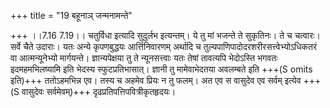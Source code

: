 +++
title = "19 बहूनाञ् जन्मनामन्ते"

+++
।।7.16 7.19।। चतुर्विधा इत्यादि सुदुर्लभ इत्यन्तम्। ये तु मां भजन्ते ते
सुकृतिनः। ते च चत्वारः। सर्वे चैते उदाराः। यतः अन्ये कृपणबुद्धयः
आर्त्तिनिवारणम् अर्थादि च तुल्यपाणिपादोदरशरीरसत्त्वेभ्योऽधिकतरं वा
आत्मन्यूनेभ्यो मार्गयन्ते। ज्ञान्यपेक्षया तु ते न्यूनसत्त्वाः यतः तेषां
तावत्यपि भेदोऽस्ति भगवतः इदमहमभिलष्यामि इति भेदस्य स्फुटप्रतिभासात्।
ज्ञानी तु मामेवाभेदतया अवलम्बते इति +++(S omits इति)+++ ततोऽहमभिन्न एव। तस्य च
अहमेव प्रियः न तु फलम्। अत एव स वासुदेव एव सर्वम् इत्येव +++(S वासुदेवः
सर्वमेवम्)+++ दृढप्रतिपत्तिपवित्रीकृतहृदयः।
